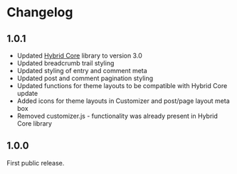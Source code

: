 # Changelog

## 1.0.1
- Updated [Hybrid Core](https://github.com/justintadlock/hybrid-core) library to version 3.0 
- Updated breadcrumb trail styling
- Updated styling of entry and comment meta
- Updated post and comment pagination styling
- Updated functions for theme layouts to be compatible with Hybrid Core update
- Added icons for theme layouts in Customizer and post/page layout meta box
- Removed customizer.js - functionality was already present in Hybrid Core library

## 1.0.0

First public release.

